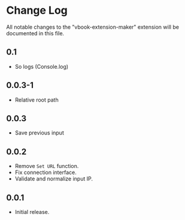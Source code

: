 # Change Log

All notable changes to the "vbook-extension-maker" extension will be documented in this file.

## 0.1

- So logs (Console.log)

## 0.0.3-1

- Relative root path

## 0.0.3

- Save previous input

## 0.0.2

- Remove `Set URL` function.
- Fix connection interface.
- Validate and normalize input IP.

## 0.0.1

- Initial release.
